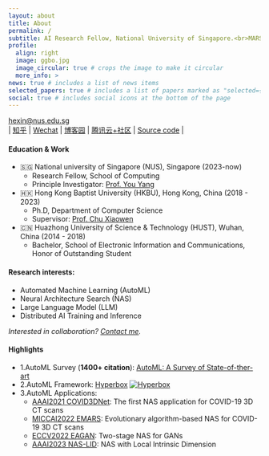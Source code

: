 ```yaml
---
layout: about
title: About
permalink: /
subtitle: AI Research Fellow, National University of Singapore.<br>MARSGGBO means GGBond Superman from MARS
profile:
  align: right
  image: ggbo.jpg
  image_circular: true # crops the image to make it circular
  more_info: >
news: true # includes a list of news items
selected_papers: true # includes a list of papers marked as "selected={true}"
social: true # includes social icons at the bottom of the page
---
```


hexin@nus.edu.sg<br>
| [知乎](https://www.zhihu.com/people/hexin_marsggbo/posts) | [Wechat](../assets/img/WeChat.jpeg) | [博客园](https://www.cnblogs.com/marsggbo/) | [腾讯云+社区](https://cloud.tencent.com/developer/column/1851) | [Source code](https://github.com/marsggbo/marsggbo.github.io) |


#### Education & Work

- 🇸🇬 National university of Singapore (NUS), Singapore (2023-now)
  - Research Fellow, School of Computing
  - Principle Investigator: [Prof. You Yang](https://www.comp.nus.edu.sg/~youy/)
- 🇭🇰 Hong Kong Baptist University (HKBU), Hong Kong, China (2018 - 2023)
  - Ph.D, Department of Computer Science
  - Supervisor: [Prof. Chu Xiaowen](https://sites.google.com/view/chuxiaowen)
- 🇨🇳 Huazhong University of Science & Technology (HUST), Wuhan, China (2014 - 2018)
  - Bachelor, School of Electronic Information and Communications, Honor of Outstanding Student


#### Research interests: 
- Automated Machine Learning (AutoML)
- Neural Architecture Search (NAS)
- Large Language Model (LLM)
- Distributed AI Training and Inference

*Interested in collaboration? <a href = "mailto: hexin.research@gmail.com">Contact me</a>.*


#### Highlights

- 1.AutoML Survey (**1400+ citation**): [AutoML: A Survey of State-of-ther-art](https://arxiv.org/abs/1908.00709)
- 2.AutoML Framework: [Hyperbox](https://github.com/marsggbo/hyperbox) [![Hyperbox](https://img.shields.io/github/stars/marsggbo/hyperbox?style=social)](https://github.com/marsggbo/hyperbox)
- 3.AutoML Applications: 
  - [AAAI2021 COVID3DNet](https://ojs.aaai.org/index.php/AAAI/article/view/16614): The first NAS application for COVID-19 3D CT scans
  - [MICCAI2022 EMARS](https://dl.acm.org/doi/abs/10.1007/978-3-031-16431-6_53): Evolutionary algorithm-based NAS for COVID-19 3D CT scans
  - [ECCV2022 EAGAN](https://arxiv.org/abs/2111.15097): Two-stage NAS for GANs
  - [AAAI2023 NAS-LID](https://arxiv.org/abs/2211.12759): NAS with Local Intrinsic Dimension

